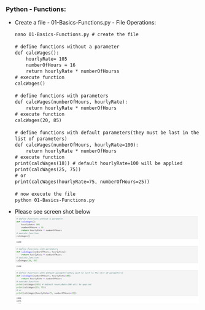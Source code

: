 ### Python - Functions:
  * Create a file - 01-Basics-Functions.py - File Operations:
    
    ```
    nano 01-Basics-Functions.py # create the file
    
    # define functions without a parameter
    def calcWages():
        hourlyRate= 105
        numberOfHours = 16
        return hourlyRate * numberOfHourss
    # execute function
    calcWages()

    # define functions with parameters
    def calcWages(numberOfHours, hourlyRate):
        return hourlyRate * numberOfHours
    # execute function
    calcWages(20, 85)

    # define functions with default parameters(they must be last in the list of parameters)
    def calcWages(numberOfHours, hourlyRate=100):
        return hourlyRate * numberOfHours
    # execute function
    print(calcWages(18)) # default hourlyRate=100 will be applied
    print(calcWages(25, 75))
    # or 
    print(calcWages(hourlyRate=75, numberOfHours=25))
    
    # now execute the file 
    python 01-Basics-Functions.py
    
    ```
  * Please see screen shot below
        ![Python Basics Numbers](../images/001-009-Basics-Functions.png)